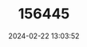 ---
title: "156445"
category: "Xerosecta arigonis"
draft: false
date: 2024-02-22 13:03:52
languages:
  French: ["Caragouille variable"]
---
